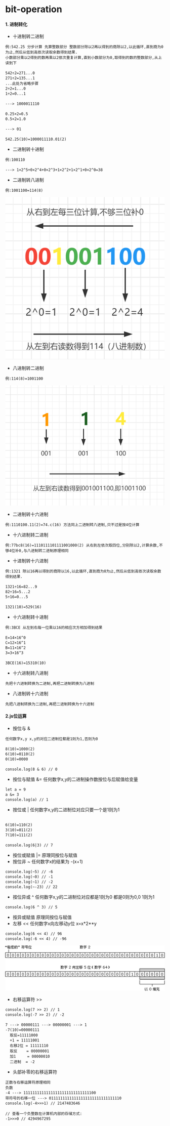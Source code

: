 # bit-operation
#### 1. 进制转化

* 十进制转二进制
```
例:542.25 分步计算 先算整数部分 整数部分除以2再以得到的商除以2,以此循环,直到商为0为止,然后从低到高依次读取余数得到结果.
小数部分乘以2得到的数再乘以2依次重复计算,直到小数部分为0,取得到的数的整数部分,从上读到下

542÷2=271...0
271÷2=135...1
...此处为省略步骤
2÷2=1...0
1÷2=0...1

---> 1000011110

0.25×2=0.5
0.5×2=1.0

---> 01

542.25(10)=1000011110.01(2)

```
* 二进制转十进制
```
例:100110

---> 1×2^5+0×2^4+0×2^3+1×2^2+1×2^1+0×2^0=38
```

* 二进制转八进制
```
例:1001100=114(8)
```
<img src="./image/t-e.png">

* 八进制转二进制
```
例:114(8)=1001100
```
<img src="./image/e-t.png">

* 二进制转十六进制
```
例:1110100.11(2)=74.c(16) 方法同上二进制转八进制,只不过是按4位计算
```
* 十六进制转二进制
```
例:77bc8(16)=1110111101111001000(2) 从右到左依次取四位,分别除以2,计算余数,不够4位补0,与八进制转二进制原理相同
```

* 十进制转十六进制
```
例:1321 除以16再以得到的商除以16,以此循环,直到商为0为止,然后从低到高依次读取余数得到结果.

1321÷16=82...9
82÷16=5...2
5÷16=0...5

1321(10)=529(16)
```
* 十六进制转十进制
```
例:3BCE 从左到右每一位乘以16的相应次方相加得到结果

E=14×16^0
C=12×16^1
B=11×16^2
3=3×16^3

3BCE(16)=15310(10)
```
* 十六进制转八进制
```
先把十六进制转换为二进制,再把二进制转换为八进制
```
* 八进制转十六进制
```
先把八进制转换为二进制,再把二进制转换为十六进制
```
#### 2.js位运算
* 按位与 &
```
任何数字x,y x,y的对应二进制位都是1则为1,否则为0

8(10)=1000(2)
6(10)=0110(2)
0(10)=0000

console.log(8 & 6) // 0
```
* 按位与赋值 &= 任何数字x,y的二进制操作数按位与后赋值给变量
```
let a = 9
a &= 3
console.log(a) // 1
```
* 按位或 | 任何数字x,y的二进制位对应只要一个是1则为1
```

6(10)=110(2)
3(10)=011(2)
7(10)=111(2)

console.log(6|3) // 7
```
* 按位或赋值 |= 原理同按位与赋值
* 按位非 ~ 任何数字x的结果为 -(x+1)
```
console.log(~5) // -6
console.log(~0) // -1
console.log(~1) // -2
console.log(~-23) // 22
```
* 按位异或 ^  任何数字x,y的二进制位对应都是1则为0 都是0则为0,0 1则为1
```
console.log(6 ^ 3) // 5
```
* 按异或赋值 原理同按位与赋值
* 左移 << 任何数字x向左移动y位  x=x*2**y
```
console.log(6 << 4) // 96
console.log(-6 << 4) // -96
```
<img src="./image/借用w3school的左移图.gif">


* 右移运算符 >>
```
console.log(7 >> 2) // 1
console.log(-7 >> 2) // -2

7 ---> 00000111 ---> 00000001 ---> 1
-7(10)=00000111
  取反=11111000
  +1 = 11111001
  右移2位 = 11111110
  取反    = 00000001
  加1     = 00000010
  二进制  = -2
```

* 头部补零的右移运算符
```
正数与右移运算符原理相同
负数
-4 ---> 11111111111111111111111111111100
带符号的右移一位 ---> 01111111111111111111111111111110
console.log(-4>>>1) // 2147483646

// 查看一个负整数在计算机内部的存储方式:
-1>>>0 // 4294967295
```